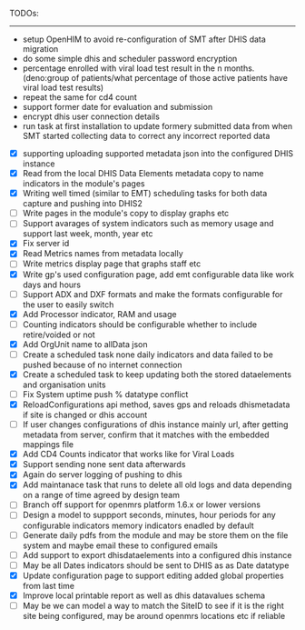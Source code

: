 TODOs:
______________________________________________
- setup OpenHIM to avoid re-configuration of SMT after DHIS data migration
- do some simple dhis and scheduler password encryption
- percentage enrolled with viral load test result in the n months. (deno:group of patients/what percentage of those active patients have viral load test results)
- repeat the same for cd4 count
- support former date for evaluation and submission
- encrypt dhis user connection details
- run task at first installation to update formery submitted data from when SMT started collecting data to correct any incorrect reported data
- [x] supporting uploading supported metadata json into the configured DHIS instance
- [x] Read from the local DHIS Data Elements metadata copy to name indicators in the module's pages
- [x] Writing well timed (similar to EMT) scheduling tasks for both data capture and pushing into DHIS2
- [ ] Write pages in the module's copy to display graphs etc
- [ ] Support avarages of system indicators such as memory usage and support last week, month, year etc
- [x] Fix server id
- [x] Read Metrics names from metadata locally
- [ ] Write metrics display page that graphs staff etc
- [x] Write gp's used configuration page, add emt configurable data like work days and hours
- [ ] Support ADX and DXF formats and make the formats configurable for the user to easily switch
- [x] Add Processor indicator, RAM and usage
- [ ] Counting indicators should be configurable whether to include retire/voided or not
- [x] Add OrgUnit name to allData json
- [ ] Create a scheduled task none daily indicators and data failed to be pushed because of no internet connection
- [x] Create a scheduled task to keep updating both the stored dataelements and organisation units
- [ ] Fix System uptime push % datatype conflict
- [x] ReloadConfigurations api method, saves gps and reloads dhismetadata if site is changed or dhis account
- [ ] If user changes configurations of dhis instance mainly url, after getting metadata from server, confirm that it matches with the embedded mappings file
- [x] Add CD4 Counts indicator that works like for Viral Loads
- [x] Support sending none sent data afterwards
- [x] Again do server logging of pushing to dhis 
- [x] Add maintanace task that runs to delete all old logs and data depending on a range of time agreed by design team
- [ ] Branch off support for openmrs platform 1.6.x or lower versions
- [ ] Design a model to suppport seconds, minutes, hour periods for any configurable indicators memory indicators enadled by default
- [ ] Generate daily pdfs from the module and may be store them on the file system and maybe email these to configured emails
- [ ] Add support to export dhisdataelements into a configured dhis instance
- [ ] May be all Dates indicators should be sent to DHIS as as Date datatype 
- [x] Update configuration page to support editing added global properties from last time
- [x] Improve local printable report as well as dhis datavalues schema
- [ ] May be we can model a way to match the SiteID to see if it is the right site being configured, may be around openmrs locations etc if reliable
